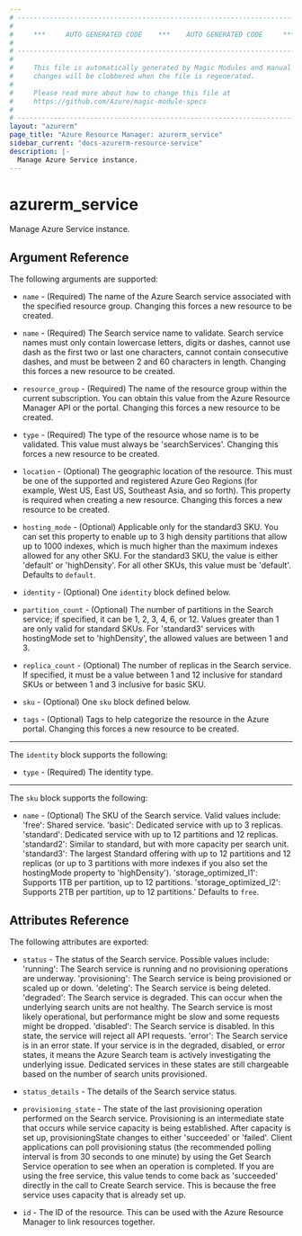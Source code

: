 ```yaml
---
# ----------------------------------------------------------------------------
#
#     ***     AUTO GENERATED CODE    ***    AUTO GENERATED CODE     ***
#
# ----------------------------------------------------------------------------
#
#     This file is automatically generated by Magic Modules and manual
#     changes will be clobbered when the file is regenerated.
#
#     Please read more about how to change this file at
#     https://github.com/Azure/magic-module-specs
#
# ----------------------------------------------------------------------------
layout: "azurerm"
page_title: "Azure Resource Manager: azurerm_service"
sidebar_current: "docs-azurerm-resource-service"
description: |-
  Manage Azure Service instance.
---
```


# azurerm_service

Manage Azure Service instance.


## Argument Reference

The following arguments are supported:

* `name` - (Required) The name of the Azure Search service associated with the specified resource group. Changing this forces a new resource to be created.

* `name` - (Required) The Search service name to validate. Search service names must only contain lowercase letters, digits or dashes, cannot use dash as the first two or last one characters, cannot contain consecutive dashes, and must be between 2 and 60 characters in length. Changing this forces a new resource to be created.

* `resource_group` - (Required) The name of the resource group within the current subscription. You can obtain this value from the Azure Resource Manager API or the portal. Changing this forces a new resource to be created.

* `type` - (Required) The type of the resource whose name is to be validated. This value must always be 'searchServices'. Changing this forces a new resource to be created.

* `location` - (Optional) The geographic location of the resource. This must be one of the supported and registered Azure Geo Regions (for example, West US, East US, Southeast Asia, and so forth). This property is required when creating a new resource. Changing this forces a new resource to be created.

* `hosting_mode` - (Optional) Applicable only for the standard3 SKU. You can set this property to enable up to 3 high density partitions that allow up to 1000 indexes, which is much higher than the maximum indexes allowed for any other SKU. For the standard3 SKU, the value is either 'default' or 'highDensity'. For all other SKUs, this value must be 'default'. Defaults to `default`.

* `identity` - (Optional) One `identity` block defined below.

* `partition_count` - (Optional) The number of partitions in the Search service; if specified, it can be 1, 2, 3, 4, 6, or 12. Values greater than 1 are only valid for standard SKUs. For 'standard3' services with hostingMode set to 'highDensity', the allowed values are between 1 and 3.

* `replica_count` - (Optional) The number of replicas in the Search service. If specified, it must be a value between 1 and 12 inclusive for standard SKUs or between 1 and 3 inclusive for basic SKU.

* `sku` - (Optional) One `sku` block defined below.

* `tags` - (Optional) Tags to help categorize the resource in the Azure portal. Changing this forces a new resource to be created.

---

The `identity` block supports the following:

* `type` - (Required) The identity type.

---

The `sku` block supports the following:

* `name` - (Optional) The SKU of the Search service. Valid values include: 'free': Shared service. 'basic': Dedicated service with up to 3 replicas. 'standard': Dedicated service with up to 12 partitions and 12 replicas. 'standard2': Similar to standard, but with more capacity per search unit. 'standard3': The largest Standard offering with up to 12 partitions and 12 replicas (or up to 3 partitions with more indexes if you also set the hostingMode property to 'highDensity'). 'storage_optimized_l1': Supports 1TB per partition, up to 12 partitions. 'storage_optimized_l2': Supports 2TB per partition, up to 12 partitions.' Defaults to `free`.

## Attributes Reference

The following attributes are exported:

* `status` - The status of the Search service. Possible values include: 'running': The Search service is running and no provisioning operations are underway. 'provisioning': The Search service is being provisioned or scaled up or down. 'deleting': The Search service is being deleted. 'degraded': The Search service is degraded. This can occur when the underlying search units are not healthy. The Search service is most likely operational, but performance might be slow and some requests might be dropped. 'disabled': The Search service is disabled. In this state, the service will reject all API requests. 'error': The Search service is in an error state. If your service is in the degraded, disabled, or error states, it means the Azure Search team is actively investigating the underlying issue. Dedicated services in these states are still chargeable based on the number of search units provisioned.

* `status_details` - The details of the Search service status.

* `provisioning_state` - The state of the last provisioning operation performed on the Search service. Provisioning is an intermediate state that occurs while service capacity is being established. After capacity is set up, provisioningState changes to either 'succeeded' or 'failed'. Client applications can poll provisioning status (the recommended polling interval is from 30 seconds to one minute) by using the Get Search Service operation to see when an operation is completed. If you are using the free service, this value tends to come back as 'succeeded' directly in the call to Create Search service. This is because the free service uses capacity that is already set up.

* `id` - The ID of the resource. This can be used with the Azure Resource Manager to link resources together.
